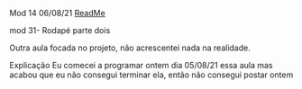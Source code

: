 Mod 14                                              06/08/21
[ReadMe](../../ReadMe.md)

mod 31- Rodapé parte dois

Outra aula focada no projeto, não acrescentei nada na
realidade.

Explicação
    Eu comecei a programar ontem dia 05/08/21 essa aula
    mas acabou que eu não consegui terminar ela, então não
    consegui postar ontem